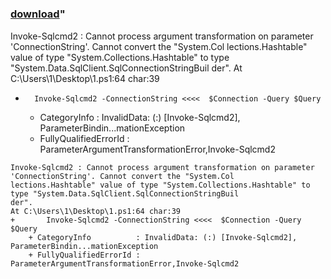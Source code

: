 ﻿---
pid:            4138
parent:         0
children:       
poster:         PSGroup43
title:          
date:           2013-05-01 15:36:00
format:         posh
---

# 

### [download](4138.ps1)"

Invoke-Sqlcmd2 : Cannot process argument transformation on parameter 'ConnectionString'. Cannot convert the "System.Col
lections.Hashtable" value of type "System.Collections.Hashtable" to type "System.Data.SqlClient.SqlConnectionStringBuil
der".
At C:\Users\1\Desktop\1.ps1:64 char:39
+       Invoke-Sqlcmd2 -ConnectionString <<<<  $Connection -Query $Query
    + CategoryInfo          : InvalidData: (:) [Invoke-Sqlcmd2], ParameterBindin...mationException
    + FullyQualifiedErrorId : ParameterArgumentTransformationError,Invoke-Sqlcmd2

```posh
Invoke-Sqlcmd2 : Cannot process argument transformation on parameter 'ConnectionString'. Cannot convert the "System.Col
lections.Hashtable" value of type "System.Collections.Hashtable" to type "System.Data.SqlClient.SqlConnectionStringBuil
der".
At C:\Users\1\Desktop\1.ps1:64 char:39
+       Invoke-Sqlcmd2 -ConnectionString <<<<  $Connection -Query $Query
    + CategoryInfo          : InvalidData: (:) [Invoke-Sqlcmd2], ParameterBindin...mationException
    + FullyQualifiedErrorId : ParameterArgumentTransformationError,Invoke-Sqlcmd2
```
